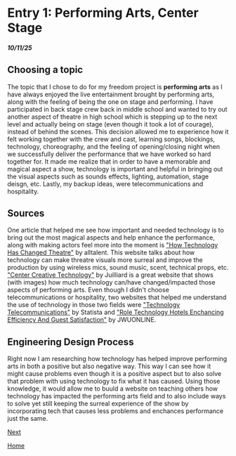 # Entry 1: Performing Arts, Center Stage
##### 10/11/25

## Choosing a topic

The topic that I chose to do for my freedom project is __performing arts__ as I have always enjoyed the live entertainment brought by performing arts, along with the feeling of being the one on stage and performing. I have participated in back stage crew back in middle school and wanted to try out another aspect of theatre in high school which is stepping up to the next level and actually being on stage (even though it took a lot of courage), instead of behind the scenes. This decision allowed me to experience how it felt working together with the crew and cast, learning songs, blockings, technology, choreography, and the feeling of opening/closing night when we successfully deliver the performance that we have worked so hard together for. It made me realize that in order to have a memorable and magical aspect a show, technology is important and helpful in bringing out the visual aspects such as sounds effects, lighting, automation, stage deisgn, etc. Lastly, my backup ideas, were telecommunications and hospitality.

## Sources

One article that helped me see how important and needed technology is to bring out the most magical aspects and help enhance the performance, along with making actors feel more into the moment is ["How Technology Has Changed Theatre"](https://www.alltalent.com/article/how-technology-has-changed-the-theatre) by alltalent. This website talks about how technology can make threatre visuals more surreal and improve the production by using wireless mics, sound music, scent, technical props, etc. ["Center Creative Technology"](https://www.juilliard.edu/stage-beyond/center-creative-technology) by Juilliard is a great website that shows (with images) how much technology can/have changed/impacted those aspects of performing arts. Even though I didn't choose telecommunications or hospitality, two websites that helped me understand the use of technology in those two fields were ["Technology Telecommunications"](https://www.statista.com/markets/418/technology-telecommunications/?srsltid=AfmBOoo8tP5NQohZwbx9y0QfvupULaCcKdxw-I2l56qTmEzoUmPvNX_o) by Statista and ["Role Technology Hotels Enchancing Efficiency And Guest Satisfaction"](https://online.jwu.edu/blog/role-technology-hotels-enhancing-efficiency-and-guest-satisfaction/) by JWUONLINE.

## Engineering Design Process

Right now I am researching how technology has helped improve performing arts in both a positive but also negative way. This way I can see how it might cause problems even though it is a positive aspect but to also solve that problem with using technology to fix what it has caused. Using those knowledge, it would allow me to buuld a website on teaching others how technology has impacted the performing arts field and to also include ways to solve yet still keeping the surreal experience of the show by incorporating tech that causes less problems and enchances performance just the same.

[Next](entry02.md)

[Home](../README.md)
